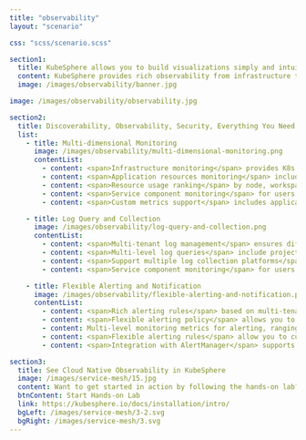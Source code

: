 ```yaml
---
title: "observability"
layout: "scenario"

css: "scss/scenario.scss"

section1:
  title: KubeSphere allows you to build visualizations simply and intuitively.
  content: KubeSphere provides rich observability from infrastructure to applications. It integrates your favorite tools for multi-dimensional monitoring metrics, multi-tenant log query and collection, alerting and notification.
  image: /images/observability/banner.jpg

image: /images/observability/observability.jpg

section2:
  title: Discoverability, Observability, Security, Everything You Need in One Platform
  list:
    - title: Multi-dimensional Monitoring
      image: /images/observability/multi-dimensional-monitoring.png
      contentList:
        - content: <span>Infrastructure monitoring</span> provides K8s control plane and cluster node metrics
        - content: <span>Application resources monitoring</span> includes CPU, memory, network and storage metrics
        - content: <span>Resource usage ranking</span> by node, workspace and project
        - content: <span>Service component monitoring</span> for users to quickly locate component failures
        - content: <span>Custom metrics support</span> includes application custom metrics dashboard (in v3.0.0)

    - title: Log Query and Collection
      image: /images/observability/log-query-and-collection.png
      contentList:
        - content: <span>Multi-tenant log management</span> ensures different tenants can only see their own log information
        - content: <span>Multi-level log queries</span> include projects, workloads, Pods, containers and keywords, supporting drilling into each level to locate the issues
        - content: <span>Support multiple log collection platforms</span>, such as Elasticsearch, Kafka and Fluentd
        - content: <span>Service component monitoring</span> for users to quickly locate component failures

    - title: Flexible Alerting and Notification
      image: /images/observability/flexible-alerting-and-notification.png
      contentList:
        - content: <span>Rich alerting rules</span> based on multi-tenancy and multi-dimensional monitoring metrics
        - content: <span>Flexible alerting policy</span> allows you to customize an alerting policy that contains multiple alerting rules
        - content: Multi-level monitoring metrics for alerting, ranging from infrastructure to workloads
        - content: <span>Flexible alerting rules</span> allow you to customize the detection period, duration and alerting priority of monitoring metrics
        - content: <span>Integration with AlertManager</span> supports multiple notification channels (in v3.0.0)

section3:
  title: See Cloud Native Observability in KubeSphere
  image: /images/service-mesh/15.jpg
  content: Want to get started in action by following the hands-on lab?
  btnContent: Start Hands-on Lab
  link: https://kubesphere.io/docs/installation/intro/
  bgLeft: /images/service-mesh/3-2.svg
  bgRight: /images/service-mesh/3.svg
---
```

